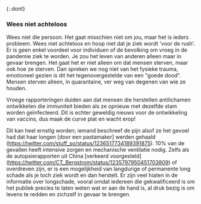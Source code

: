 {:.dont} 
 ### Wees niet achteloos 

Wees niet die persoon. Het gaat misschien niet om jou, maar het is ieders probleem. Wees niet achteloos en hoop niet dat je ziek wordt 'voor de rush'.
 Er is geen enkel voordeel voor individuen of de bevolking om vroeg in de pandemie ziek te worden. Je zou het leven van anderen alleen maar in gevaar brengen. Het gaat het er niet alleen om dat mensen sterven, maar ook hoe ze sterven. Dan spreken we nog niet van het fysieke trauma, emotioneel gezien is dit het tegenovergestelde van een "goede dood". Mensen sterven alleen, in quarantaine, ver weg van degenen van wie ze houden. 

Vroege rapporteringen duiden aan dat mensen die herstellen antilichamen ontwikkelen die immuniteit bieden als ze opnieuw met dezelfde stam worden geïnfecteerd. Dit is echter geweldig nieuws voor de ontwikkeling van vaccins, dus maak de curve plat en wacht erop!

Dit kan heel ernstig worden; iemand beschreef de pijn alsof ze het gevoel had dat haar longen [door een pastamaker] werden gehaald (https://twitter.com/stuff_so/status/1236517734189391875). 10% van de gevallen heeft intensive zorgen en mechanische ventilatie nodig. 
Zelfs als de autopsierapporten uit China [verkeerd voorgesteld] (https://twitter.com/CT_Bergstrom/status/1235797950451703809) of overdreven zijn, er is een mogelijkheid van langdurige of permanente long 
 schade als je toch ziek wordt en dan herstelt. Er zijn veel hiaten in de informatie over longschade, vooral omdat iedereen die gekwalificeerd is om het publiek precies te laten weten wat er aan de hand is, al druk bezig is om levens te redden en zichzelf in gevaar te brengen. 
